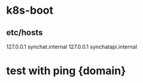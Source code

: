 # k8s-boot

## etc/hosts
127.0.0.1        synchat.internal
127.0.0.1        synchatapi.internal

# test with ping {domain}

